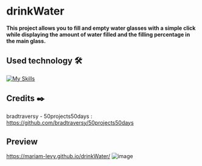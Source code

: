 # drinkWater

**This project allows you to fill and empty water glasses with a simple click while displaying the amount of water filled and the filling percentage in the main glass.**

## Used technology 🛠️
[![My Skills](https://skillicons.dev/icons?i=html,css,js)](https://skillicons.dev)

## Credits ✒️
bradtraversy - 50projects50days : https://github.com/bradtraversy/50projects50days

## Preview 
https://mariam-levy.github.io/drinkWater/
![image](https://github.com/Mariam-Levy/drinkWater/assets/80288291/301b0f0e-616a-4d8b-8ab9-2c1350a44c4a)

